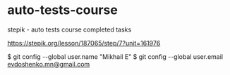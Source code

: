 # auto-tests-course
stepik - auto tests course completed tasks


https://stepik.org/lesson/187065/step/7?unit=161976

$ git config --global user.name "Mikhail E"
$ git config --global user.email evdoshenko.mn@gmail.com